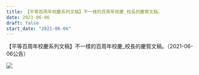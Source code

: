 ```yaml
---
title: 【平等百周年校慶系列文稿】不一樣的百周年校慶_校長的慶賀文稿。
date: 2021-06-06
draft: false
start_date: "2021-06-06"
---
```


【平等百周年校慶系列文稿】不一樣的百周年校慶_校長的慶賀文稿。（2021-06-06公告）

![](https://i.imgur.com/b14rjwt.jpg)